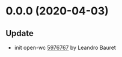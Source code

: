 <a name="0.0.0"></a>
# 0.0.0 (2020-04-03)

## Update

* init open-wc [5976767](https://github.com/advanced-rest-client/api-server-selector/commit/59767673bb7561651970f7c424b6d3ef1ce7dac8) by Leandro Bauret


